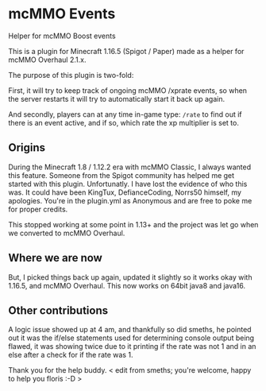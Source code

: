 # mcMMO Events

Helper for mcMMO Boost events

This is a plugin for Minecraft 1.16.5 (Spigot / Paper) made as a helper for mcMMO Overhaul 2.1.x. 

The purpose of this plugin is two-fold:

First, it will try to keep track of ongoing mcMMO /xprate events, so when the server restarts it will try to automatically start it back up again. 

And secondly, players can at any time in-game type: `/rate` to find out if there is an event active, and if so, which rate the xp multiplier is set to.

## Origins

During the Minecraft 1.8 / 1.12.2 era with mcMMO Classic, I always wanted this feature. Someone from the Spigot community has helped me get started with this plugin. Unfortunatly. I have lost the evidence of who this was. It could have been KingTux, DefianceCoding, Norrs50 himself, my apologies. You're in the plugin.yml as Anonymous and are free to poke me for proper credits. 

This stopped working at some point in 1.13+ and the project was let go when we converted to mcMMO Overhaul.

## Where we are now

But, I picked things back up again, updated it slightly so it works okay with 1.16.5, and mcMMO Overhaul. This now works on 64bit java8 and java16.

## Other contributions

A logic issue showed up at 4 am, and thankfully so did smeths, he pointed out it was the if/else statements used for determining console output being flawed, it was showing twice due to it printing if the rate was not 1 and in an else after a check for if the rate was 1.

Thank you for the help buddy. < edit from smeths; you're welcome, happy to help you floris :-D > <Hugs>

